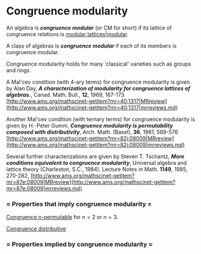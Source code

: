 # Congruence modularity

An algebra is ***congruence modular*** (or CM for short) if its lattice of congruence relations is [modular lattices|modular](modular_lattices|modulars.md).

A class of algebras is ***congruence modular*** if each of its members is congruence modular.

Congruence modularity holds for many 'classical' varieties such as groups and rings.

A Mal'cev condition (with 4-ary terms) for congruence modularity is given by Alan Day, ***A characterization of modularity for congruence lattices of algebras.***, 
Canad. Math. Bull., **12**, 1969, 167-173 [http://www.ams.org/mathscinet-getitem?mr=40:1317|MRreview](http://www.ams.org/mathscinet-getitem?mr=40:1317|mrreviews.md)

Another Mal'cev condition (with ternary terms) for congruence modularity is given by H.-Peter Gumm, ***Congruence modularity is permutability composed with distributivity***, 
Arch. Math. (Basel), **36**, 1981, 569-576 [http://www.ams.org/mathscinet-getitem?mr=82j:08009|MRreview](http://www.ams.org/mathscinet-getitem?mr=82j:08009|mrreviews.md)

Several further characterizations are given by Steven T. Tschantz, ***More conditions equivalent to congruence modularity***, 
Universal algebra and lattice theory (Charleston, S.C., 1984), 
Lecture Notes in Math.
**1149**, 1985, 270-282,  [http://www.ams.org/mathscinet-getitem?mr=87e:08009|MRreview](http://www.ams.org/mathscinet-getitem?mr=87e:08009|mrreviews.md)

### = Properties that imply congruence modularity =

[Congruence n-permutable](congruence_n-permutables.md) for $n=2$ or $n=3$.

[Congruence distributive](congruence_distributives.md)

### = Properties implied by congruence modularity =
